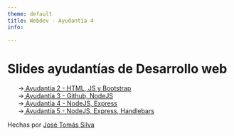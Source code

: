 ```yaml
---
theme: default
title: Webdev - Ayudantia 4
info:

---
```


# Slides ayudantías de Desarrollo web

<div>


- [ Ayudantía 2 - HTML, JS y Bootstrap](/presentations/ayudantia-2)
- [ Ayudantía 3 - Github, NodeJS](/presentations/ayudantia-3)
- [ Ayudantía 4 - NodeJS, Express](/presentations/ayudantia-4)
- [ Ayudantía 5 - NodeJS, Express, Handlebars](/presentations/ayudantia-5)


</div>

<span class="absolute bottom-5 right-5 text-sm">Hechas por <a href="https://josetomassilvaz.me" target="_blank">José Tomás Silva</a></span>

<style>
  ul {
    list-style:none;
  }

  ul li::before {
    content: "→";
  }
  ul li {
    @apply text-sm mb-2;
  }
  .slidev-layout {
    .scroll {
      @apply overflow-y-scroll max-h-[660px];
    }

    h1 {
      @apply mb-5 text-3xl;
    }

    em {
      @apply inline-block mr-2 text-[#bbb];

      letter-spacing: -0.06em;
      font-size: 0.9em;
      font-style: normal;
      font-family: var(--code-font-family);
    }

    small {
      color: #777;
      font-size: 0.5em;
    }
  }
</style>

